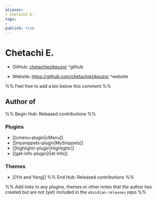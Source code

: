 ```yaml
---
aliases:
- Chetachi E.
tags:
- 
publish: true
---
```


# Chetachi E.

- GitHub: [chetachiezikeuzor](https://github.com/chetachiezikeuzor/) ^github
<!-- - Discord: `@` ^discord-->
- Website: <https://github.com/chetachiezikeuzor> ^website
<!-- - [[Publish sites|Publish site]]: ^publish-->

%% Feel free to add a bio below this comment %%


## Author of

%% Begin Hub: Released contributions %%
### Plugins
- [[cmenu-plugin|cMenu]]
- [[mysnippets-plugin|MySnippets]]
- [[highlightr-plugin|Highlightr]]
- [[get-info-plugin|Get Info]]

### Themes
- [[Yin and Yang]]
%% End Hub: Released contributions %%

%% Add links to any plugins, themes or other notes that the author has created but are not (yet) included in the `obsidian-releases` repo %%

<!--
### Unlisted plugins

- 
-->

<!--
### Others

- 
-->

<!--
## Sponsor this author

- [[GitHub sponsors]]: [Sponsor @chetachiezikeuzor on GitHub Sponsors](https://github.com/sponsors/chetachiezikeuzor) ^github-sponsor
- [[Buy me a coffee]]: ^buy-me-a-coffee
- [[PayPal]]: ^paypal
- [[Patreon]]: ^patreon

-->

<!--
## Follow this author

- [[YouTube Channels|On YouTube]]: ^youtube
- Twitter: ^twitter
- ...
-->